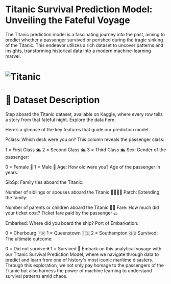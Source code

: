 # Titanic Survival Prediction Model: Unveiling the Fateful Voyage
The Titanic prediction model is a fascinating journey into the past, aiming to predict whether a passenger survived or perished during the tragic sinking of the Titanic. This endeavor utilizes a rich dataset to uncover patterns and insights, transforming historical data into a modern machine-learning marvel.

# ![Titanic](https://upload.wikimedia.org/wikipedia/commons/f/fd/RMS_Titanic_3.jpg)

# 🚢 Dataset Description
Step aboard the Titanic dataset, available on Kaggle, where every row tells a story from that fateful night. Explore the data here.

Here’s a glimpse of the key features that guide our prediction model:

Pclass: Which deck were you on? This column reveals the passenger class:

1 = First Class 🛳️
2 = Second Class 🛳️
3 = Third Class 🛳️
Sex: Gender of the passenger:

0 = Female 👩
1 = Male 👨
Age: How old were you? Age of the passenger in years.

SibSp: Family ties aboard the Titanic:

Number of siblings or spouses aboard the Titanic 👨‍👩‍👧‍👦
Parch: Extending the family:

Number of parents or children aboard the Titanic 👵👴
Fare: How much did your ticket cost? Ticket fare paid by the passenger 💷

Embarked: Where did you board the ship? Port of Embarkation:

0 = Cherbourg 🇫🇷
1 = Queenstown 🇮🇪
2 = Southampton 🇬🇧
Survived: The ultimate outcome:

0 = Did not survive 💔
1 = Survived 💖
Embark on this analytical voyage with our Titanic Survival Prediction Model, where we navigate through data to predict and learn from one of history's most iconic maritime disasters. Through this exploration, we not only pay homage to the passengers of the Titanic but also harness the power of machine learning to understand survival patterns amid chaos.







